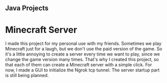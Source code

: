 ## Java Projects

# Minecraft Server
I made this project for my personal use with my friends.
Sometimes we play Minecraft just for a laugh, but we don't use the paid version of the game. So it's a little annoying to create a server every time we want to play, since we change the game version many times. That's why I created this project, so that each of them can create a Minecraft server with a simple click. For now, I made a GUI to initialize the Ngrok tcp tunnel. The server startup part is still being planned.
